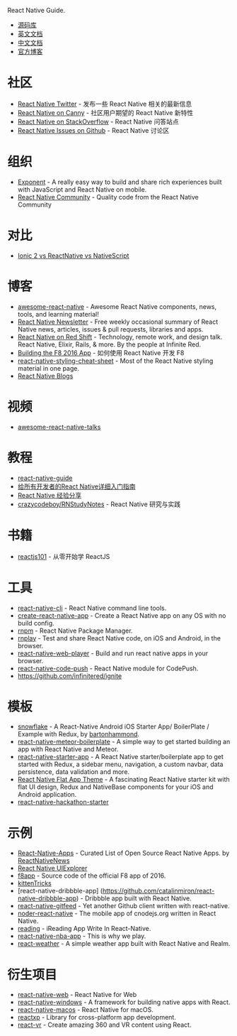 React Native Guide.

- [源码库](https://github.com/facebook/react-native)
- [英文文档](http://facebook.github.io/react-native/)
- [中文文档](http://reactnative.cn/)
- [官方博客](http://facebook.github.io/react-native/blog/)

# 社区
- [React Native Twitter](https://twitter.com/reactnative) - 发布一些 React Native 相关的最新信息
- [React Native on Canny](https://react-native.canny.io/feature-requests/) - 社区用户期望的 React Native 新特性
- [React Native on StackOverflow](http://stackoverflow.com/questions/tagged/react-native) - React Native 问答站点
- [React Native Issues on Github](https://github.com/facebook/react-native/issues) - React Native 讨论区

# 组织
- [Exponent](https://expo.io/) - A really easy way to build and share rich experiences built with JavaScript and React Native on mobile.
- [React Native Community](https://github.com/react-native-community) - Quality code from the React Native Community

# 对比
- [Ionic 2 vs ReactNative vs NativeScript](http://www.discoversdk.com/blog/ionic-2-vs-reactnative-vs-nativescript)

# 博客
- [awesome-react-native](https://github.com/jondot/awesome-react-native) - Awesome React Native components, news, tools, and learning material!
- [React Native Newsletter](http://reactnative.cc/) - Free weekly occasional summary of React Native news, articles, issues & pull requests, libraries and apps.
- [React Native on Red Shift](https://shift.infinite.red/tagged/react-native) - Technology, remote work, and design talk. React Native, Elixir, Rails, & more. By the people at Infinite Red.
- [Building the F8 2016 App](http://makeitopen.com/) - 如何使用 React Native 开发 F8
- [react-native-styling-cheat-sheet](https://github.com/vhpoet/react-native-styling-cheat-sheet) - Most of the React Native styling material in one page.
- [React Native Blogs](https://reactnatve.wordpress.com/)

# 视频
- [awesome-react-native-talks](https://github.com/tiaanduplessis/awesome-react-native-talks)

# 教程
- [react-native-guide](https://github.com/reactnativecn/react-native-guide)
- [给所有开发者的React Native详细入门指南](http://www.jianshu.com/p/fa0874be0827?utm_source=feweekly&utm_campaign=issue42&utm_medium=web)
- [React Native 经验分享](http://slides.com/windy/react-native-advanced-experience-by-80percent#)
- [crazycodeboy/RNStudyNotes](https://github.com/crazycodeboy/RNStudyNotes) - React Native 研究与实践 

# 书籍
- [reactjs101](https://github.com/kdchang/reactjs101) - 从零开始学 ReactJS

# 工具
- [react-native-cli](https://github.com/facebook/react-native/tree/master/react-native-cli) - React Native command line tools.
- [create-react-native-app](https://github.com/react-community/create-react-native-app) - Create a React Native app on any OS with no build config.
- [rnpm](https://github.com/rnpm/rnpm) - React Native Package Manager.
- [rnplay](https://rnplay.org) - Test and share React Native code, on iOS and Android, in the browser.
- [react-native-web-player](https://github.com/dabbott/react-native-web-player) - Build and run react native apps in your browser.
- [react-native-code-push](https://github.com/Microsoft/react-native-code-push) - React Native module for CodePush.
- https://github.com/infinitered/ignite

# 模板
- [snowflake](https://github.com/bartonhammond/snowflake) - A React-Native Android iOS Starter App/ BoilerPlate / Example with Redux, by [bartonhammond](https://github.com/bartonhammond).
- [react-native-meteor-boilerplate](https://github.com/spencercarli/react-native-meteor-boilerplate) - A simple way to get started building an app with React Native and Meteor. 
- [react-native-starter-app](https://github.com/mcnamee/react-native-starter-app) - A React Native starter/boilerplate app to get started with Redux, a sidebar menu, navigation, a custom navbar, data persistence, data validation and more.
- [React Native Flat App Theme](https://strapmobile.com/react-native-flat-app-theme/) - A fascinating React Native starter kit with flat UI design, Redux and NativeBase components for your iOS and Android application.
- [react-native-hackathon-starter](https://github.com/react-native-training/react-native-hackathon-starter)

# 示例
- [React-Native-Apps](https://github.com/ReactNativeNews/React-Native-Apps) - Curated List of Open Source React Native Apps. by [ReactNativeNews](https://github.com/ReactNativeNews)
- [React Native UIExplorer](https://github.com/facebook/react-native/tree/master/Examples/UIExplorer)
- [f8app](https://github.com/fbsamples/f8app) - Source code of the official F8 app of 2016.
- [kittenTricks](https://github.com/akveo/kittenTricks)
- [react-native-dribbble-app] (https://github.com/catalinmiron/react-native-dribbble-app) - Dribbble app built with React Native.
- [react-native-gitfeed](https://github.com/xiekw2010/react-native-gitfeed) - Yet another Github client written with react-native.
- [noder-react-native](https://github.com/soliury/noder-react-native) - The mobile app of cnodejs.org written in React Native.
- [reading](https://github.com/attentiveness/reading) - iReading App Write In React-Native.
- [react-native-nba-app](https://github.com/wwayne/react-native-nba-app) - This is why we play.
- [react-weather](https://github.com/stage88/react-weather) - A simple weather app built with React Native and Realm.

# 衍生项目
- [react-native-web](https://github.com/necolas/react-native-web) - React Native for Web
- [react-native-windows](https://github.com/ReactWindows/react-native-windows) - A framework for building native apps with React.
- [react-native-macos](https://github.com/ptmt/react-native-macos) - React Native for macOS.
- [reactxp](https://github.com/Microsoft/reactxp) - Library for cross-platform app development.
- [react-vr](https://github.com/facebook/react-vr) - Create amazing 360 and VR content using React.
